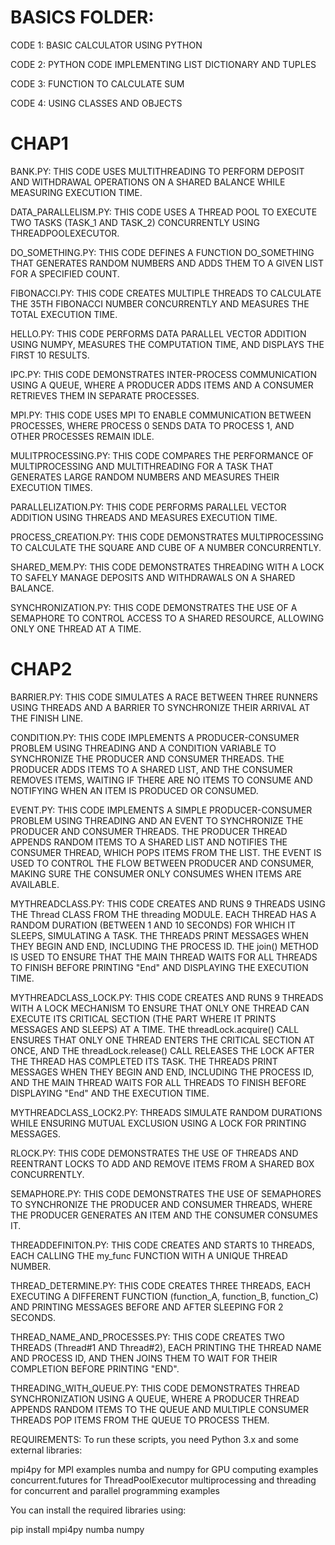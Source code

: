 # BASICS FOLDER:

CODE 1: BASIC CALCULATOR USING PYTHON

CODE 2: PYTHON CODE IMPLEMENTING LIST DICTIONARY AND TUPLES

CODE 3: FUNCTION TO CALCULATE SUM

CODE 4: USING CLASSES AND OBJECTS

# CHAP1

BANK.PY: THIS CODE USES MULTITHREADING TO PERFORM DEPOSIT AND WITHDRAWAL OPERATIONS ON A SHARED BALANCE WHILE MEASURING EXECUTION TIME.

DATA_PARALLELISM.PY: THIS CODE USES A THREAD POOL TO EXECUTE TWO TASKS (TASK_1 AND TASK_2) CONCURRENTLY USING THREADPOOLEXECUTOR.

DO_SOMETHING.PY: THIS CODE DEFINES A FUNCTION DO_SOMETHING THAT GENERATES RANDOM NUMBERS AND ADDS THEM TO A GIVEN LIST FOR A SPECIFIED COUNT.

FIBONACCI.PY: THIS CODE CREATES MULTIPLE THREADS TO CALCULATE THE 35TH FIBONACCI NUMBER CONCURRENTLY AND MEASURES THE TOTAL EXECUTION TIME.

HELLO.PY: THIS CODE PERFORMS DATA PARALLEL VECTOR ADDITION USING NUMPY, MEASURES THE COMPUTATION TIME, AND DISPLAYS THE FIRST 10 RESULTS.

IPC.PY: THIS CODE DEMONSTRATES INTER-PROCESS COMMUNICATION USING A QUEUE, WHERE A PRODUCER ADDS ITEMS AND A CONSUMER RETRIEVES THEM IN SEPARATE PROCESSES.

MPI.PY: THIS CODE USES MPI TO ENABLE COMMUNICATION BETWEEN PROCESSES, WHERE PROCESS 0 SENDS DATA TO PROCESS 1, AND OTHER PROCESSES REMAIN IDLE.

MULITPROCESSING.PY: THIS CODE COMPARES THE PERFORMANCE OF MULTIPROCESSING AND MULTITHREADING FOR A TASK THAT GENERATES LARGE RANDOM NUMBERS AND MEASURES THEIR EXECUTION TIMES.

PARALLELIZATION.PY: THIS CODE PERFORMS PARALLEL VECTOR ADDITION USING THREADS AND MEASURES EXECUTION TIME.

PROCESS_CREATION.PY: THIS CODE DEMONSTRATES MULTIPROCESSING TO CALCULATE THE SQUARE AND CUBE OF A NUMBER CONCURRENTLY.

SHARED_MEM.PY: THIS CODE DEMONSTRATES THREADING WITH A LOCK TO SAFELY MANAGE DEPOSITS AND WITHDRAWALS ON A SHARED BALANCE.

SYNCHRONIZATION.PY: THIS CODE DEMONSTRATES THE USE OF A SEMAPHORE TO CONTROL ACCESS TO A SHARED RESOURCE, ALLOWING ONLY ONE THREAD AT A TIME.

# CHAP2

BARRIER.PY: THIS CODE SIMULATES A RACE BETWEEN THREE RUNNERS USING THREADS AND A BARRIER TO SYNCHRONIZE THEIR ARRIVAL AT THE FINISH LINE.

CONDITION.PY: THIS CODE IMPLEMENTS A PRODUCER-CONSUMER PROBLEM USING THREADING AND A CONDITION VARIABLE TO SYNCHRONIZE THE PRODUCER AND CONSUMER THREADS. THE PRODUCER ADDS ITEMS TO A SHARED LIST, AND THE CONSUMER REMOVES ITEMS, WAITING IF THERE ARE NO ITEMS TO CONSUME AND NOTIFYING WHEN AN ITEM IS PRODUCED OR CONSUMED.

EVENT.PY: THIS CODE IMPLEMENTS A SIMPLE PRODUCER-CONSUMER PROBLEM USING THREADING AND AN EVENT TO SYNCHRONIZE THE PRODUCER AND CONSUMER THREADS. THE PRODUCER THREAD APPENDS RANDOM ITEMS TO A SHARED LIST AND NOTIFIES THE CONSUMER THREAD, WHICH POPS ITEMS FROM THE LIST. THE EVENT IS USED TO CONTROL THE FLOW BETWEEN PRODUCER AND CONSUMER, MAKING SURE THE CONSUMER ONLY CONSUMES WHEN ITEMS ARE AVAILABLE.

MYTHREADCLASS.PY: THIS CODE CREATES AND RUNS 9 THREADS USING THE Thread CLASS FROM THE threading MODULE. EACH THREAD HAS A RANDOM DURATION (BETWEEN 1 AND 10 SECONDS) FOR WHICH IT SLEEPS, SIMULATING A TASK. THE THREADS PRINT MESSAGES WHEN THEY BEGIN AND END, INCLUDING THE PROCESS ID. THE join() METHOD IS USED TO ENSURE THAT THE MAIN THREAD WAITS FOR ALL THREADS TO FINISH BEFORE PRINTING "End" AND DISPLAYING THE EXECUTION TIME.

MYTHREADCLASS_LOCK.PY: THIS CODE CREATES AND RUNS 9 THREADS WITH A LOCK MECHANISM TO ENSURE THAT ONLY ONE THREAD CAN EXECUTE ITS CRITICAL SECTION (THE PART WHERE IT PRINTS MESSAGES AND SLEEPS) AT A TIME. THE threadLock.acquire() CALL ENSURES THAT ONLY ONE THREAD ENTERS THE CRITICAL SECTION AT ONCE, AND THE threadLock.release() CALL RELEASES THE LOCK AFTER THE THREAD HAS COMPLETED ITS TASK. THE THREADS PRINT MESSAGES WHEN THEY BEGIN AND END, INCLUDING THE PROCESS ID, AND THE MAIN THREAD WAITS FOR ALL THREADS TO FINISH BEFORE DISPLAYING "End" AND THE EXECUTION TIME.

MYTHREADCLASS_LOCK2.PY: THREADS SIMULATE RANDOM DURATIONS WHILE ENSURING MUTUAL EXCLUSION USING A LOCK FOR PRINTING MESSAGES.

RLOCK.PY: THIS CODE DEMONSTRATES THE USE OF THREADS AND REENTRANT LOCKS TO ADD AND REMOVE ITEMS FROM A SHARED BOX CONCURRENTLY.

SEMAPHORE.PY: THIS CODE DEMONSTRATES THE USE OF SEMAPHORES TO SYNCHRONIZE THE PRODUCER AND CONSUMER THREADS, WHERE THE PRODUCER GENERATES AN ITEM AND THE CONSUMER CONSUMES IT.

THREADDEFINITON.PY: THIS CODE CREATES AND STARTS 10 THREADS, EACH CALLING THE my_func FUNCTION WITH A UNIQUE THREAD NUMBER.

THREAD_DETERMINE.PY: THIS CODE CREATES THREE THREADS, EACH EXECUTING A DIFFERENT FUNCTION (function_A, function_B, function_C) AND PRINTING MESSAGES BEFORE AND AFTER SLEEPING FOR 2 SECONDS.

THREAD_NAME_AND_PROCESSES.PY: THIS CODE CREATES TWO THREADS (Thread#1 AND Thread#2), EACH PRINTING THE THREAD NAME AND PROCESS ID, AND THEN JOINS THEM TO WAIT FOR THEIR COMPLETION BEFORE PRINTING "END".

THREADING_WITH_QUEUE.PY: THIS CODE DEMONSTRATES THREAD SYNCHRONIZATION USING A QUEUE, WHERE A PRODUCER THREAD APPENDS RANDOM ITEMS TO THE QUEUE AND MULTIPLE CONSUMER THREADS POP ITEMS FROM THE QUEUE TO PROCESS THEM.

REQUIREMENTS:
To run these scripts, you need Python 3.x and some external libraries:

mpi4py for MPI examples
numba and numpy for GPU computing examples
concurrent.futures for ThreadPoolExecutor
multiprocessing and threading for concurrent and parallel programming examples

You can install the required libraries using:

pip install mpi4py numba numpy
